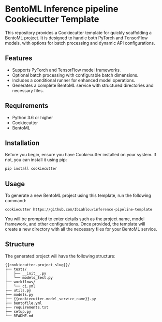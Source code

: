 # BentoML Inference pipeline Cookiecutter Template

This repository provides a Cookiecutter template for quickly scaffolding a BentoML project. It is designed to handle both PyTorch and TensorFlow models, with options for batch processing and dynamic API configurations.

## Features

- Supports PyTorch and TensorFlow model frameworks.
- Optional batch processing with configurable batch dimensions.
- Includes a conditional runner for enhanced model operations.
- Generates a complete BentoML service with structured directories and necessary files.

## Requirements

- Python 3.6 or higher
- Cookiecutter
- BentoML

## Installation

Before you begin, ensure you have Cookiecutter installed on your system. If not, you can install it using pip:

```bash
pip install cookiecutter
```

## Usage

To generate a new BentoML project using this template, run the following command:

```bash
cookiecutter https://github.com/IbLahlou/inference-pipeline-template
```

You will be prompted to enter details such as the project name, model framework, and other configurations. Once provided, the template will create a new directory with all the necessary files for your BentoML service.

## Structure

The generated project will have the following structure:

```
{{cookiecutter.project_slug}}/
├── tests/
│   ├── __init__.py
│   └── models_test.py
├── workflows/
│   └── ci.yml
├── utils.py
├── models.py
├── {{cookiecutter.model_service_name}}.py
├── bentofile.yml
├── requirements.txt
├── setup.py
└── README.md
```

